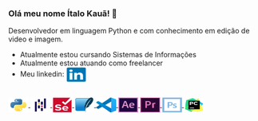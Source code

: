 ### Olá meu nome Ítalo Kauã! 👋
Desenvolvedor em linguagem Python e com conhecimento em edição de video e imagem.

- Atualmente estou cursando Sistemas de Informações
- Atualmente estou atuando como freelancer
- Meu linkedin: <a href="https://www.linkedin.com/in/%C3%ADtalo-kau%C3%A3-n-diniz-b43450261/"><img align='center' alt='Italo-linkedin' height='30' width='40' src='https://github.com/devicons/devicon/blob/master/icons/linkedin/linkedin-original.svg'>

<div style="display: inline_block"><br>
  <img align='center' alt='Italo-python' height='30' width='40' src='https://github.com/devicons/devicon/blob/master/icons/python/python-original.svg'>
  <img align='center' alt='Italo-pandas' height='30' width='40' src='https://github.com/devicons/devicon/blob/master/icons/pandas/pandas-original.svg'>
  <img align='center' alt='Italo-selenium' height='30' width='40' src='https://github.com/devicons/devicon/blob/master/icons/selenium/selenium-original.svg'>
  <img align='center' alt='Italo-sqlite' height='30' width='40' src='https://github.com/devicons/devicon/blob/master/icons/sqlite/sqlite-original.svg'>
  <img align='center' alt='Italo-vscode' height='30' width='40' src='https://github.com/devicons/devicon/blob/master/icons/vscode/vscode-original.svg'>
  <img align='center' alt='Italo-aftereffects' height='30' width='40' src='https://github.com/devicons/devicon/blob/master/icons/aftereffects/aftereffects-original.svg'>
  <img align='center' alt='Italo-premierepro' height='30' width='40' src='https://github.com/devicons/devicon/blob/master/icons/premierepro/premierepro-original.svg'>
  <img align='center' alt='Italo-photoshop' height='30' width='40' src='https://github.com/devicons/devicon/blob/master/icons/photoshop/photoshop-line.svg'>
  
  <img align='center' alt='Italo-pycharm' height='30' width='40' src='https://github.com/devicons/devicon/blob/master/icons/pycharm/pycharm-original.svg'>
<div>
